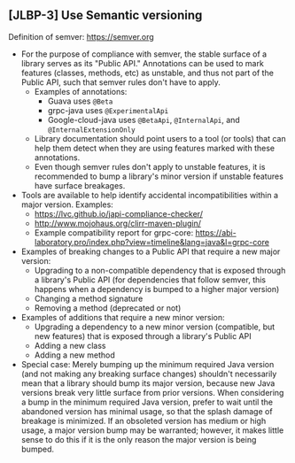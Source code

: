 [JLBP-3] Use Semantic versioning
--------------------------------

Definition of semver: https://semver.org

- For the purpose of compliance with semver, the stable surface of a library
  serves as its "Public API." Annotations can be used to mark features
  (classes, methods, etc) as unstable, and thus not part of the Public API,
  such that semver rules don't have to apply. 
  - Examples of annotations:
    - Guava uses `@Beta`
    - grpc-java uses `@ExperimentalApi`
    - Google-cloud-java uses `@BetaApi`, `@InternalApi`, and
      `@InternalExtensionOnly`
  - Library documentation should point users to a tool (or tools) that can
    help them detect when they are using features marked with these
    annotations.
  - Even though semver rules don't apply to unstable features, it is
    recommended to bump a library's minor version if unstable features have
    surface breakages.
- Tools are available to help identify accidental incompatibilities within a
  major version. Examples:
  - https://lvc.github.io/japi-compliance-checker/ 
  - http://www.mojohaus.org/clirr-maven-plugin/
  - Example compatibility report for grpc-core:
    https://abi-laboratory.pro/index.php?view=timeline&lang=java&l=grpc-core 
- Examples of breaking changes to a Public API that require a new major
  version:
  - Upgrading to a non-compatible dependency that is exposed through a
    library's Public API (for dependencies that follow semver, this happens
    when a dependency is bumped to a higher major version)
  - Changing a method signature
  - Removing a method (deprecated or not)
- Examples of additions that require a new minor version:
  - Upgrading a dependency to a new minor version (compatible, but new
    features) that is exposed through a library's Public API
  - Adding a new class
  - Adding a new method
- Special case: Merely bumping up the minimum required Java version (and not
  making any breaking surface changes) shouldn't necessarily mean that a
  library should bump its major version, because new Java versions break
  very little surface from prior versions. When considering a bump in the
  minimum required Java version, prefer to wait until the abandoned version
  has minimal usage, so that the splash damage of breakage is minimized.
  If an obsoleted version has medium or high usage, a major version bump may
  be warranted; however, it makes little sense to do this if it is the only
  reason the major version is being bumped.
